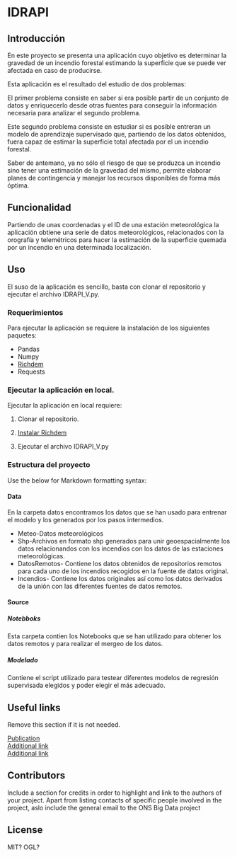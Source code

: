 
# IDRAPI

## Introducción

En este proyecto se presenta una aplicación cuyo objetivo es determinar la gravedad de un incendio forestal estimando la superficie que se puede ver afectada en caso de producirse.

Esta aplicación es el resultado del estudio de dos problemas:

 El  primer problema consiste en saber si era posible partir de un conjunto de datos y enriquecerlo desde otras fuentes para conseguir la información necesaria para analizar el segundo problema. 

Este segundo problema consiste en estudiar si es posible entreran un modelo de aprendizaje supervisado que, partiendo de los datos obtenidos, fuera capaz de estimar la superficie total afectada por el un incendio forestal.

Saber de antemano, ya no sólo el riesgo de que se produzca un incendio sino tener una estimación de la gravedad del mismo, permite elaborar planes de contingencia y manejar los recursos disponibles de forma más óptima.

## Funcionalidad
Partiendo de unas coordenadas y el ID de una estación meteorológica la aplicación obtiene una serie de datos meteorológicos, relacionados con la orografía y telemétricos para hacer la estimación de la superficie quemada por un incendio en una determinada localización.

## Uso
El suso de la aplicación es sencillo, basta con clonar el repositorio y ejecutar el archivo IDRAPI_V.py. 

### Requerimientos
Para ejecutar la aplicación se requiere la instalación de los siguientes paquetes:
* Pandas
* Numpy
* [Richdem](https://richdem.readthedocs.io/en/latest/python_api.html)
* Requests


### Ejecutar la aplicación en local.
Ejecutar la aplicación en local requiere:

1. Clonar el repositorio.
 
2. [Instalar Richdem](https://richdem.readthedocs.io/en/latest)
	
3. Ejecutar el archivo IDRAPI_V.py

### Estructura del proyecto

Use the below for Markdown formatting syntax:

#### Data

En la carpeta datos encontramos los datos que se han usado para entrenar el modelo y los generados por los pasos intermedios.

* Meteo-Datos meteorológicos
* Shp-Archivos en formato shp generados para unir geoespacialmente los datos relacionandos con los incendios con los datos de las estaciones meteorológicas.
* DatosRemotos- Contiene los datos obtenidos de repositorios remotos para cada uno de los incendios recogidos en la fuente de datos original.
* Incendios- Contiene los datos originales así como los datos derivados de la uníón con las diferentes fuentes de datos remotos.

#### Source
##### Notebboks
Esta carpeta contien los Notebooks que se han utilizado para obtener los datos remotos y para realizar el mergeo de los datos.
##### Modelado
Contiene el script utilizado para testear diferentes modelos de regresión supervisada elegidos y poder elegir el más adecuado.

## Useful links 
Remove this section if it is not needed.

[Publication](www.github.com)  
[Additional link](www.github.com)  
[Additional link](www.github.com)

## Contributors

Include a section for credits in order to highlight and link to the authors of your project. 
Apart from listing contacts of specific people involved in the project, aslo include the general email to the ONS Big Data project

## License

MIT? OGL?